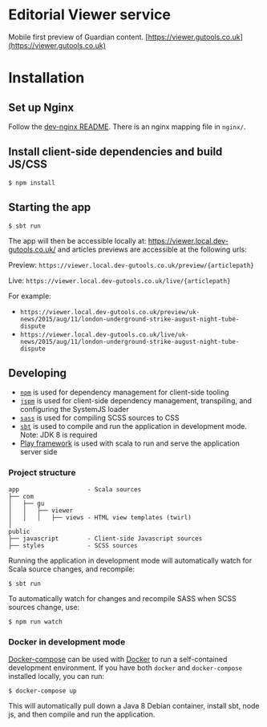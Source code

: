 # Editorial Viewer service

Mobile first preview of Guardian content. [https://viewer.gutools.co.uk](https://viewer.gutools.co.uk)

# Installation

## Set up Nginx
Follow the [dev-nginx README](https://github.com/guardian/dev-nginx). There is an nginx mapping file in `nginx/`.

## Install client-side dependencies and build JS/CSS
```
$ npm install
```

## Starting the app
```
$ sbt run
```

The app will then be accessible locally at: https://viewer.local.dev-gutools.co.uk/ and articles previews are accessible at the following urls:

Preview: ```https://viewer.local.dev-gutools.co.uk/preview/{articlepath}```

Live: ```https://viewer.local.dev-gutools.co.uk/live/{articlepath}```

For example:
- ```https://viewer.local.dev-gutools.co.uk/preview/uk-news/2015/aug/11/london-underground-strike-august-night-tube-dispute```
- ```https://viewer.local.dev-gutools.co.uk/live/uk-news/2015/aug/11/london-underground-strike-august-night-tube-dispute```


## Developing

- [`npm`](http://npmjs.com) is used for dependency management for client-side tooling
- [`jspm`](http://jspm.io) is used for client-side dependency management, transpiling, and configuring the SystemJS loader
- [`sass`](http://sass-lang.com) is used for compiling SCSS sources to CSS
- [`sbt`](http://www.scala-sbt.org) is used to compile and run the application in development mode. Note: JDK 8 is required
- [Play framework](https://playframework.com) is used with scala to run and serve the application server side

### Project structure

    app                   - Scala sources
    ├── com
    │   ├── gu
    │   │   ├── viewer
    │   │   │   ├── views - HTML view templates (twirl)
    │
    public
    ├── javascript        - Client-side Javascript sources
    ├── styles            - SCSS sources

Running the application in development mode will automatically watch for Scala source changes, and recompile:
```
$ sbt run
```

To automatically watch for changes and recompile SASS when SCSS sources change, use:
```
$ npm run watch
```

### Docker in development mode
[Docker-compose](https://docs.docker.com/compose) can be used with [Docker](https://www.docker.com/) to run a self-contained development environment. If you have both `docker` and `docker-compose` installed locally, you can run:

```
$ docker-compose up
```

This will automatically pull down a Java 8 Debian container, install sbt, node js, and then compile and run the application.
